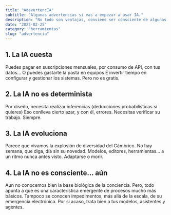```yaml
---
title: "AdevertencIA"
subtitle: "Algunas advertencias si vas a empezar a usar IA."
description: "No todo son ventajas, conviene ser consciente de algunas cosillas que acompañan a este invento del demonio. Con todo, merece la pena. Mucho."
date: "2025-02-25"
category: "herramientas"
slug: "advertencia"
---
```


## 1. La IA cuesta

Puedes pagar en suscripciones mensuales, por consumo de API, con tus datos...
O puedes gastarte la pasta en equipos
E invertir tiempo en configurar y gestionar los sistemas.
Pero no es gratis.

## 2. La IA no es determinista  

Por diseño, necesita realizar inferencias (deducciones probabilísticas si quieres)
Eso conlleva cierto azar, y con él, errores.
Necesitas verificar su trabajo.
Siempre.

## 3. La IA evoluciona

Parece que vivamos la explosión de diversidad del Cámbrico.
No hay semana, que diga, día sin su novedad.
Modelos, editores, herramientas... a un ritmo nunca antes visto.
Adaptarse o morir.

## 4. La IA no es consciente... aún

Aun no conocemos bien la base biológica de la conciencia.
Pero, todo apunta a que es una característica emergente de procesos mucho más básicos.
Tampoco se conocen impedimentos, más allá de la escala, de su emergencia electrónica.
Por si acaso, trata bien a tus modelos, asistentes y agentes.

